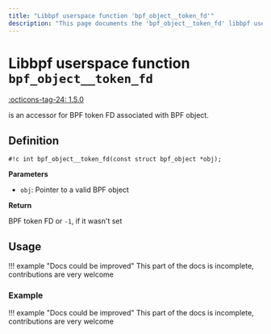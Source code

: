 ```yaml
---
title: "Libbpf userspace function 'bpf_object__token_fd'"
description: "This page documents the 'bpf_object__token_fd' libbpf userspace function, including its definition, usage, and examples."
---
```

# Libbpf userspace function `bpf_object__token_fd`

<!-- [LIBBPF_TAG] -->
[:octicons-tag-24: 1.5.0](https://github.com/libbpf/libbpf/releases/tag/v1.5.0)
<!-- [/LIBBPF_TAG] -->

is an accessor for BPF token FD associated with BPF object.

## Definition

`#!c int bpf_object__token_fd(const struct bpf_object *obj);`

**Parameters**

- `obj`: Pointer to a valid BPF object

**Return**

BPF token FD or `-1`, if it wasn't set

## Usage

!!! example "Docs could be improved"
    This part of the docs is incomplete, contributions are very welcome

### Example

!!! example "Docs could be improved"
    This part of the docs is incomplete, contributions are very welcome
